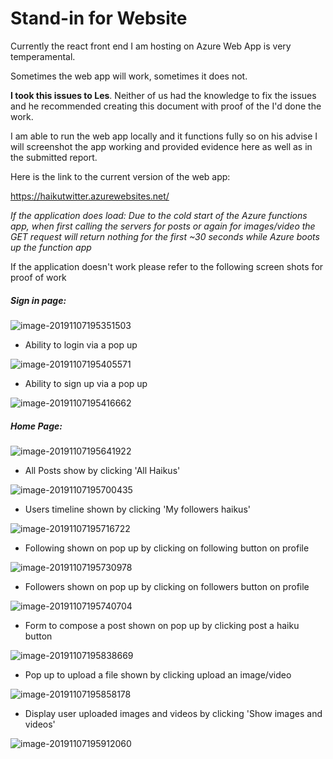 # Stand-in for Website

Currently the react front end I am hosting on Azure Web App is very temperamental.

Sometimes the web app will work, sometimes it does not.  

**I took this issues to Les**. Neither of us had the knowledge to fix the issues and he recommended creating this document with proof of the I'd done the work.

I am able to run the web app locally and it functions fully so on his advise I will screenshot the app working and provided evidence here as well as in the submitted report.



Here is the link to the current version of the web app:

https://haikutwitter.azurewebsites.net/

*If the application does load:* *Due to the cold start of the Azure functions app, when first calling the servers for posts or again for images/video the GET request will return nothing for the first ~30 seconds while Azure boots up the function app*



If the application doesn't work please refer to the following screen shots for proof of work

##### Sign in page:

![image-20191107195351503](/home/pea/.config/Typora/typora-user-images/image-20191107195351503.png) 



- Ability to login via a pop up

![image-20191107195405571](/home/pea/.config/Typora/typora-user-images/image-20191107195405571.png)

- Ability to sign up via a pop up

![image-20191107195416662](/home/pea/.config/Typora/typora-user-images/image-20191107195416662.png)





##### Home Page:

![image-20191107195641922](StandinForWebsite.assets/image-20191107195641922.png)

- All Posts show by clicking 'All Haikus'

![image-20191107195700435](StandinForWebsite.assets/image-20191107195700435.png)

- Users timeline shown by clicking 'My followers haikus'

![image-20191107195716722](StandinForWebsite.assets/image-20191107195716722.png)

- Following shown on pop up by clicking on following button on profile

![image-20191107195730978](StandinForWebsite.assets/image-20191107195730978.png)

- Followers shown on pop up by clicking on followers button on profile

![image-20191107195740704](StandinForWebsite.assets/image-20191107195740704.png)

- Form to compose a post shown on pop up by clicking post a haiku button

![image-20191107195838669](StandinForWebsite.assets/image-20191107195838669.png)

- Pop up to upload a file shown by clicking upload an image/video

![image-20191107195858178](StandinForWebsite.assets/image-20191107195858178.png)

- Display user uploaded images and videos by clicking 'Show images and videos'

![image-20191107195912060](StandinForWebsite.assets/image-20191107195912060.png)